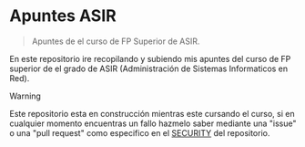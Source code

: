 # Apuntes ASIR
> Apuntes de el curso de FP Superior de ASIR.

En este repositorio ire recopilando y subiendo mis apuntes del curso de FP superior de el grado de ASIR (Administración de Sistemas Informaticos en Red).

>[!WARNING]
>Este repositorio esta en construcción mientras este cursando el curso, si en cualquier momento encuentras un fallo hazmelo saber mediante una "issue" o una "pull request" como especifico en el [SECURITY](https://github.com/N0EV/apuntes-asir/blob/9a59798826490fee778c7a585de24d7177c14208/SECURITY.md) del repositorio.